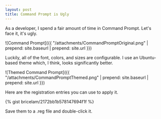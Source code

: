 ```yaml
---
layout: post
title: Command Prompt is Ugly
---
```


As a developer, I spend a fair amount of time in Command Prompt. Let's face it, it's ugly.

![Command Prompt]({{ "/attachments/CommandPromptOriginal.png" | prepend: site.baseurl | prepend: site.url }})

Luckily, all of the font, colors, and sizes are configurable. I use an Ubuntu-based theme which, I think, looks
significantly better.

![Themed Command Prompt]({{ "/attachments/CommandPromptThemed.png" | prepend: site.baseurl | prepend: site.url }})

Here are the registration entries you can use to apply it.

{% gist bricelam/2172bb1b578147694f1f %}

Save them to a .reg file and double-click it.
